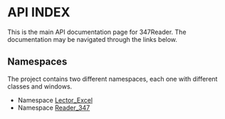 
# API INDEX

This is the main API documentation page for 347Reader. The documentation may be navigated through the links below.
## Namespaces
The project contains two different namespaces, each one with different classes and windows.
- Namespace [Lector_Excel](Lector_Excel.html)
- Namespace [Reader_347](Reader_347.html)
